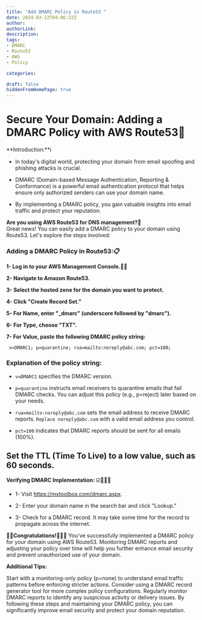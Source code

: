 ```yaml
---
title: "Add DMARC Policy in Route53 "
date: 2024-03-22T04:06:22Z
author:
authorLink:
description:
tags:
- DMARC
- Route53
- AWS
- Policy

categories:

draft: false
hiddenFromHomePage: true
---
```

# Secure Your Domain: Adding a DMARC Policy with AWS Route53🔏
**Introduction:**ℹ️

* In today's digital world, protecting your domain from email spoofing and phishing attacks is crucial. 

* DMARC (Domain-based Message Authentication, Reporting & Conformance) is a powerful email authentication protocol that helps ensure only authorized senders can use your domain name. 

* By implementing a DMARC policy, you gain valuable insights into email traffic and protect your reputation.

**Are you using AWS Route53 for DNS management?**📢  
Great news! You can easily add a DMARC policy to your domain using Route53. Let's explore the steps involved:

### Adding a DMARC Policy in Route53:📋

**1- Log in to your AWS Management Console.**👨‍💻

**2- Navigate to Amazon Route53.**

**3- Select the hosted zone for the domain you want to protect.**

**4- Click "Create Record Set."**

**5- For Name, enter "_dmarc" (underscore followed by "dmarc").**

**6- For Type, choose "TXT".**

**7- For Value, paste the following DMARC policy string:**

     v=DMARC1; p=quarantine; rua=mailto:noreply@abc.com; pct=100;

### Explanation of the policy string: 

* `v=DMARC1` specifies the DMARC version.

* `p=quarantine`  instructs email receivers to quarantine emails that fail DMARC checks. You can adjust this policy (e.g., p=reject) later based on your needs.

* `rua=mailto:noreply@abc.com` sets the email address to receive DMARC reports. `Replace noreply@abc.com` with a valid email address you control.

* `pct=100` indicates that DMARC reports should be sent for all emails (100%).

## Set the TTL (Time To Live) to a low value, such as 60 seconds.

**Verifying DMARC Implementation:** ☑️🕵🏼‍♀️

* 1- Visit https://mxtoolbox.com/dmarc.aspx.

* 2- Enter your domain name in the search bar and click "Lookup."

* 3- Check for a DMARC record. It may take some time for the record to propagate across the internet.

**🥳🥳Congratulations!🥳🎉👏**  You've successfully implemented a DMARC policy for your domain using AWS Route53. Monitoring DMARC reports and adjusting your policy over time will help you further enhance email security and prevent unauthorized use of your domain.


**Additional Tips:**

Start with a monitoring-only policy (p=none) to understand email traffic patterns before enforcing stricter actions.
Consider using a DMARC record generator tool for more complex policy configurations.
Regularly monitor DMARC reports to identify any suspicious activity or delivery issues.
By following these steps and maintaining your DMARC policy, you can significantly improve email security and protect your domain reputation.